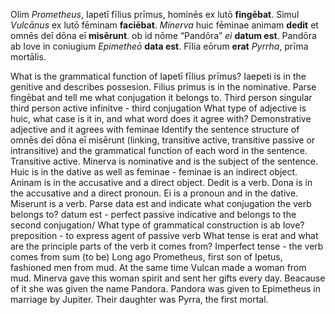 Olim *Prometheus*, Iapetī fīlius prīmus, hominēs ex lutō **fingēbat**. Simul *Vulcānus* ex lutō fēminam **faciēbat**. *Minerva* huic fēminae animam **dedit** et omnēs deī dōna eī **misērunt**. ob id nōme “Pandōra” *ei* **datum est**. Pandōra ab Iove in coniugium *Epimetheō* **data est**. Fīlia eōrum **erat** *Pyrrha*, prīma mortālis.

What is the grammatical function of Iapetī fīlius prīmus?
  Iaepeti is in the genitive and describes possesion. Filius primus is in the nominative.
Parse fingēbat and tell me what conjugation it belongs to.
  Third person singular third person active infinitve - third conjugation
What type of adjective is huic, what case is it in, and what word does it agree with?
  Demonstrative adjective and it agrees with feminae 
Identify the sentence structure of omnēs deī dōna eī misērunt (linking, transitive active, transitive passive or intransitive) and the grammatical function of each word in the sentence.
  Transitive active. Minerva is nominative and is the subject of the sentence. Huic is in the dative as well as feminae - feminae is an indirect object. Aninam is in the accusative and a direct object. Dedit is a verb. Dona is in the accusative and a direct pronoun. Ei is a pronoun and in the dative. Miserunt is a verb. 
Parse data est and indicate what conjugation the verb belongs to?
  datum est - perfect passive indicative and belongs to the second conjugation/
What type of grammatical construction is ab Iove?
  preposition - to express agent of passive verb
What tense is erat and what are the principle parts of the verb it comes from?
  Imperfect tense - the verb comes from sum (to be)
Long ago Prometheus, first son of Ipetus, fashioned men from mud. At the same time Vulcan made a woman from mud. Minerva gave this woman spirit and sent her gifts every day. Beacause of it she was given the name Pandora. Pandora was given to Epimetheus in marriage by Jupiter. Their daughter was Pyrra, the first mortal.
